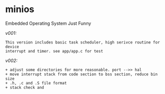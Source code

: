 minios
======

Embedded Operating System Just Funny

*v001:*

    This version includes basic task scheduler, high serivce routine for device
    interrupt and timer. see app/app.c for test

*v002:*

	+ adjust some directories for more reasonable. port -->> hal
	+ move interrupt stack from code section to bss section, reduce bin size
	+ .h, .c and .S file format
    + stack check and

